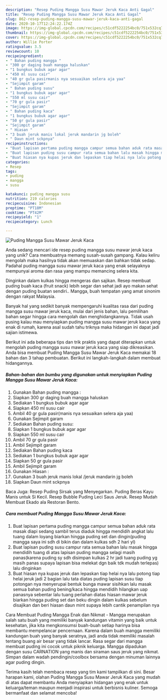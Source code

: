 ```yaml
---
description: "Resep Puding Mangga Susu Mawar Jeruk Kaca Anti Gagal"
title: "Resep Puding Mangga Susu Mawar Jeruk Kaca Anti Gagal"
slug: 862-resep-puding-mangga-susu-mawar-jeruk-kaca-anti-gagal
date: 2020-10-17T12:24:22.174Z
image: https://img-global.cpcdn.com/recipes/c51cdf5222254bc0/751x532cq70/puding-mangga-susu-mawar-jeruk-kaca-foto-resep-utama.jpg
thumbnail: https://img-global.cpcdn.com/recipes/c51cdf5222254bc0/751x532cq70/puding-mangga-susu-mawar-jeruk-kaca-foto-resep-utama.jpg
cover: https://img-global.cpcdn.com/recipes/c51cdf5222254bc0/751x532cq70/puding-mangga-susu-mawar-jeruk-kaca-foto-resep-utama.jpg
author: Willie Porter
ratingvalue: 3.5
reviewcount: 10
recipeingredient:
- " Bahan puding mangga "
- "300 gr daging buah mangga haluskan"
- "1 bungkus bubuk agar agar"
- "450 ml susu cair"
- "40 gr gula pasirmanis nya sesuaikan selera aja yaa"
- "Sejimpit garam"
- " Bahan puding susu"
- "1 bungkus bubuk agar agar"
- "550 ml susu cair"
- "70 gr gula pasir"
- "Sejimpit garam"
- " Bahan puding kaca"
- "1 bungkus bubuk agar agar"
- "50 gr gula pasir"
- "Sejimpit garam"
- " Hiasan "
- "3 buah jeruk manis lokal jeruk mandarin jg boleh"
- " Daun mint sckpnya"
recipeinstructions:
- "Buat lapisan pertama puding mangga campur semua bahan aduk rata masak diapi sedang sambil terus diaduk hingga mendidih angkat lalu tuang dalam loyang biarkan hingga puding set dan dingin(puding mangga saya ini sdh di bikin dan dalam kulkas sdh 2 hari yl)"
- "Buat lapisan puding susu campur rata semua bahan lalu masak hingga mendidih tuang di atas lapisan puding mangga selagi masih panas(karena puding sy sdh disimpan kulkas 2 hr jadi tuang puding yg masih panas supaya lapisan bisa melekat dgn baik tdk mudah terlepas) lalu dinginkan"
- "Buat hiasan nya kupas jeruk dan lepaskan tiap helai nya lalu potong tiap helai jeruk jadi 2 bagian lalu tata diatas puding lapisan susu tiap potongan nya menyerupai bentuk bunga mawar sisihkan lalu masak semua bahan puding bening/kaca hingga mendidih hilangkan uap panasnya sebentar lalu tuang perlahan diatas hiasan mawar jeruk biarkan hingga puding set dan beku dingin dalam kulkas sebelum disajikan dan beri hiasan daun mint supaya lebih cantik penampilan nya"
categories:
- Resep
tags:
- puding
- mangga
- susu

katakunci: puding mangga susu 
nutrition: 219 calories
recipecuisine: Indonesian
preptime: "PT18M"
cooktime: "PT42M"
recipeyield: "1"
recipecategory: Lunch

---
```



![Puding Mangga Susu Mawar Jeruk Kaca](https://img-global.cpcdn.com/recipes/c51cdf5222254bc0/751x532cq70/puding-mangga-susu-mawar-jeruk-kaca-foto-resep-utama.jpg)

Anda sedang mencari ide resep puding mangga susu mawar jeruk kaca yang unik? Cara membuatnya memang susah-susah gampang. Kalau keliru mengolah maka hasilnya tidak akan memuaskan dan bahkan tidak sedap. Padahal puding mangga susu mawar jeruk kaca yang enak selayaknya mempunyai aroma dan rasa yang mampu memancing selera kita.

Dinginkan dalam kulkas hingga mengeras dan sajikan. Resep membuat puding buah kaca (fruit snack) lebih segar dan sehat jadi ayo makan sehat dengan puding buatan sendiri.. Mangga, buah tempatan yang amat sinonim dengan rakyat Malaysia.

Banyak hal yang sedikit banyak mempengaruhi kualitas rasa dari puding mangga susu mawar jeruk kaca, mulai dari jenis bahan, lalu pemilihan bahan segar hingga cara mengolah dan menghidangkannya. Tidak usah pusing kalau mau menyiapkan puding mangga susu mawar jeruk kaca yang enak di rumah, karena asal sudah tahu triknya maka hidangan ini dapat jadi sajian istimewa.


Berikut ini ada beberapa tips dan trik praktis yang dapat diterapkan untuk mengolah puding mangga susu mawar jeruk kaca yang siap dikreasikan. Anda bisa membuat Puding Mangga Susu Mawar Jeruk Kaca memakai 18 bahan dan 3 tahap pembuatan. Berikut ini langkah-langkah dalam membuat hidangannya.

<!--inarticleads1-->

##### Bahan-bahan dan bumbu yang digunakan untuk menyiapkan Puding Mangga Susu Mawar Jeruk Kaca:

1. Gunakan  Bahan puding mangga :
1. Siapkan 300 gr daging buah mangga haluskan
1. Sediakan 1 bungkus bubuk agar agar
1. Siapkan 450 ml susu cair
1. Ambil 40 gr gula pasir(manis nya sesuaikan selera aja yaa)
1. Gunakan Sejimpit garam
1. Sediakan  Bahan puding susu:
1. Siapkan 1 bungkus bubuk agar agar
1. Siapkan 550 ml susu cair
1. Ambil 70 gr gula pasir
1. Ambil Sejimpit garam
1. Sediakan  Bahan puding kaca
1. Sediakan 1 bungkus bubuk agar agar
1. Siapkan 50 gr gula pasir
1. Ambil Sejimpit garam
1. Gunakan  Hiasan :
1. Gunakan 3 buah jeruk manis lokal /jeruk mandarin jg boleh
1. Siapkan  Daun mint sckpnya


Baca Juga: Resep Puding Sirsak yang Menyegarkan. Puding Beras Kayu Manis untuk Si Kecil. Resep Bubble Puding Leci Saus Jeruk. Resep Mudah Membuat Ekado ala Restoran Bento. 

<!--inarticleads2-->

##### Cara membuat Puding Mangga Susu Mawar Jeruk Kaca:

1. Buat lapisan pertama puding mangga campur semua bahan aduk rata masak diapi sedang sambil terus diaduk hingga mendidih angkat lalu tuang dalam loyang biarkan hingga puding set dan dingin(puding mangga saya ini sdh di bikin dan dalam kulkas sdh 2 hari yl)
1. Buat lapisan puding susu campur rata semua bahan lalu masak hingga mendidih tuang di atas lapisan puding mangga selagi masih panas(karena puding sy sdh disimpan kulkas 2 hr jadi tuang puding yg masih panas supaya lapisan bisa melekat dgn baik tdk mudah terlepas) lalu dinginkan
1. Buat hiasan nya kupas jeruk dan lepaskan tiap helai nya lalu potong tiap helai jeruk jadi 2 bagian lalu tata diatas puding lapisan susu tiap potongan nya menyerupai bentuk bunga mawar sisihkan lalu masak semua bahan puding bening/kaca hingga mendidih hilangkan uap panasnya sebentar lalu tuang perlahan diatas hiasan mawar jeruk biarkan hingga puding set dan beku dingin dalam kulkas sebelum disajikan dan beri hiasan daun mint supaya lebih cantik penampilan nya


Cara Membuat Puding Mangga Enak dan Nikmat - Mangga merupakan salah satu buah yang memiliki banyak kandungan vitamin yang baik untuk kesehatan, jika kita mengkonsumsi buah-buah setiap harinya bisa membantu mempelancar pencernaan. Karena dalam buah mangga memiliki kandungan buah yang banyak seratnya, jadi anda tidak memiliki masalah tentang buang air besar yang tidak lancar. Rasa segar dari mangga membuat puding ini cocok untuk piknik keluarga. Mangga dipadukan dengan susu CARNATION yang manis dan siraman saus jeruk yang nikmat. Simpan dalam wadah pendingin/coolbox bersama dengan minuman lainnya agar puding dingin. 

Terima kasih telah membaca resep yang tim kami tampilkan di sini. Besar harapan kami, olahan Puding Mangga Susu Mawar Jeruk Kaca yang mudah di atas dapat membantu Anda menyiapkan hidangan yang enak untuk keluarga/teman maupun menjadi inspirasi untuk berbisnis kuliner. Semoga bermanfaat dan selamat mencoba!
